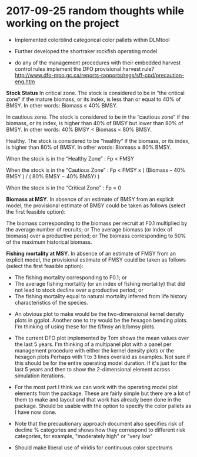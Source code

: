# 2017-09-25 random thoughts while working on the project

* Implemented colorblind categorical color pallets within DLMtool 

* Further developed the shortraker rockfish operating model

* do any of the management procedures with their embedded harvest control rules implement the DFO provisional harvest rule? http://www.dfo-mpo.gc.ca/reports-rapports/regs/sff-cpd/precaution-eng.htm

**Stock Status**
In critical zone. 
The stock is considered to be in “the critical zone” if the mature biomass, or its index, is less than or equal to 40% of BMSY. In other words:  Biomass ≤ 40% BMSY.

In cautious zone. 
The stock is considered to be in the “cautious zone” if the biomass, or its index, is higher than 40% of BMSY but lower than 80% of BMSY. In other words:  40% BMSY < Biomass < 80% BMSY.

Healthy. 
The stock is considered to be “healthy” if the biomass, or its index, is higher than 80% of BMSY. In other words:  Biomass ≥ 80% BMSY.

When the stock is in the “Healthy Zone” : Fp < FMSY

When the stock is in the “Cautious Zone” : Fp < FMSY x ( (Biomass – 40% BMSY ) / ( 80% BMSY − 40% BMSY) )

When the stock is in the “Critical Zone” : Fp = 0

**Biomass at MSY**. In absence of an estimate of BMSY from an explicit model, the provisional estimate of BMSY could be taken as follows (select the first feasible option):

The biomass corresponding to the biomass per recruit at F0.1 multiplied by the average number of recruits; or
The average biomass (or index of biomass) over a productive period; or
The biomass corresponding to 50% of the maximum historical biomass.

**Fishing mortality at MSY**. In absence of an estimate of FMSY from an explicit model, the provisional estimate of FMSY could be taken as follows (select the first feasible option):

- The fishing mortality corresponding to F0.1; or
- The average fishing mortality (or an index of fishing mortality) that did not lead to stock decline over a productive period; or
- The fishing mortality equal to natural mortality inferred from life history characteristics of the species.


* An obvious plot to make would be the two-dimensional kernel density plots in ggplot. Another one to try would be the hexagon bending plots. I'm thinking of using these for the f/fmsy an b/bmsy plots.

* The current DFO plot implemented by Tom shows the mean values over the last 5 years. I'm thinking of a multipanel plot with a panel per management procedure with either the kernel density plots or the hexagon plots Perhaps with 1 to 3 lines overlaid as examples. Not sure if this should be for the entire operating model duration. If it's just for the last 5 years and then to show the 2-dimensional element across simulation iterations. 

* For the most part I think we can work with the operating model plot elements from the package. These are fairly simple but there are a lot of them to make and layout and that work has already been done in the package. Should be usable with the option to specify the color pallets as I have now done. 

* Note that the precautionary approach document also specifies risk of decline % categories and shows how they correspond to different risk categories, for example, "moderately high" or "very low"

* Should make liberal use of viridis for continuous color spectrums
